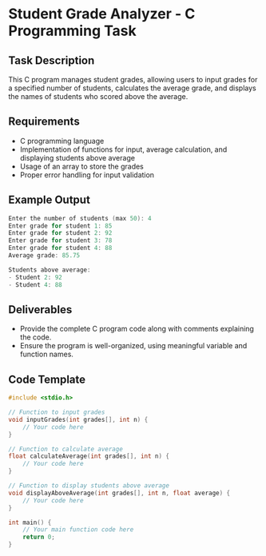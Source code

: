 # Student Grade Analyzer - C Programming Task

## Task Description
This C program manages student grades, allowing users to input grades for a specified number of students, calculates the average grade, and displays the names of students who scored above the average.

## Requirements
- C programming language
- Implementation of functions for input, average calculation, and displaying students above average
- Usage of an array to store the grades
- Proper error handling for input validation

## Example Output

```c
Enter the number of students (max 50): 4
Enter grade for student 1: 85
Enter grade for student 2: 92
Enter grade for student 3: 78
Enter grade for student 4: 88
Average grade: 85.75

Students above average:
- Student 2: 92
- Student 4: 88

```

## Deliverables
- Provide the complete C program code along with comments explaining the code.
- Ensure the program is well-organized, using meaningful variable and function names.

## Code Template

```c
#include <stdio.h>

// Function to input grades
void inputGrades(int grades[], int n) {
    // Your code here
}

// Function to calculate average
float calculateAverage(int grades[], int n) {
    // Your code here
}

// Function to display students above average
void displayAboveAverage(int grades[], int n, float average) {
    // Your code here
}

int main() {
    // Your main function code here
    return 0;
}
